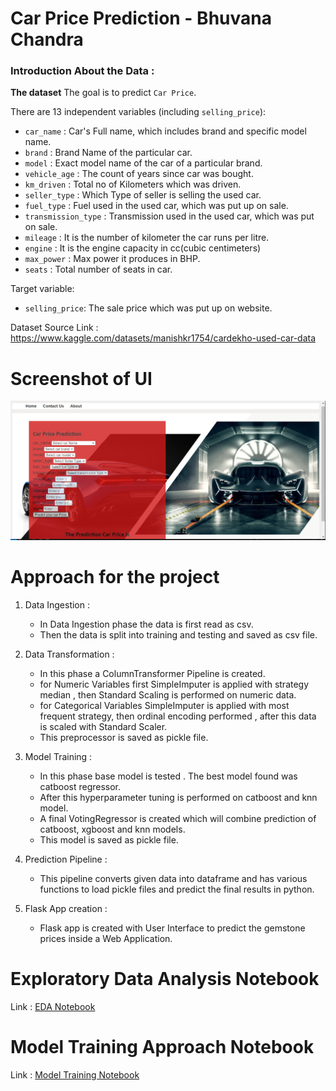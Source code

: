 # Car Price Prediction - Bhuvana Chandra

### Introduction About the Data :

**The dataset** The goal is to predict `Car Price`.

There are 13 independent variables (including `selling_price`):

* `car_name` : Car's Full name, which includes brand and specific model name.
* `brand` : Brand Name of the particular car.
* `model` : Exact model name of the car of a particular brand.
* `vehicle_age` : The count of years since car was bought.
* `km_driven` : Total no of Kilometers which was driven.
* `seller_type` : Which Type of seller is selling the used car.
* `fuel_type` : Fuel used in the used car, which was put up on sale.
* `transmission_type` : Transmission used in the used car, which was put on sale.
* `mileage` : It is the number of kilometer the car runs per litre.
* `engine` : It is the engine capacity in cc(cubic centimeters)
* `max_power` : Max power it produces in BHP.
* `seats` : Total number of seats in car.

Target variable:
* `selling_price`: The sale price which was put up on website.

Dataset Source Link :
https://www.kaggle.com/datasets/manishkr1754/cardekho-used-car-data

# Screenshot of UI
![HomepageUI](./Screenshots/HomepageUI.jpg)

# Approach for the project 

1. Data Ingestion : 
    * In Data Ingestion phase the data is first read as csv. 
    * Then the data is split into training and testing and saved as csv file.

2. Data Transformation : 
    * In this phase a ColumnTransformer Pipeline is created.
    * for Numeric Variables first SimpleImputer is applied with strategy median , then Standard Scaling is performed on numeric data.
    * for Categorical Variables SimpleImputer is applied with most frequent strategy, then ordinal encoding performed , after this data is scaled with Standard Scaler.
    * This preprocessor is saved as pickle file.

3. Model Training : 
    * In this phase base model is tested . The best model found was catboost regressor.
    * After this hyperparameter tuning is performed on catboost and knn model.
    * A final VotingRegressor is created which will combine prediction of catboost, xgboost and knn models.
    * This model is saved as pickle file.

4. Prediction Pipeline : 
    * This pipeline converts given data into dataframe and has various functions to load pickle files and predict the final results in python.

5. Flask App creation : 
    * Flask app is created with User Interface to predict the gemstone prices inside a Web Application.

# Exploratory Data Analysis Notebook

Link : [EDA Notebook](./notebook/1_EDA_STUDENT_PERFORMANCE.ipynb)

# Model Training Approach Notebook

Link : [Model Training Notebook](./notebook/2_MODEL_TRAINING.ipynb)
